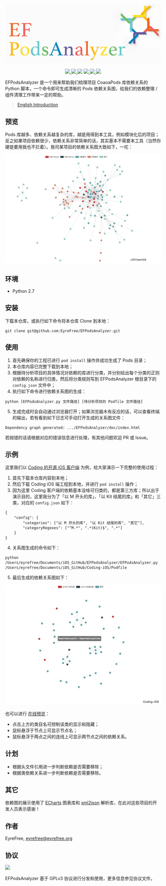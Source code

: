 ![](assets/headimage.png)

<p align="center">
    <a href="https://www.python.org/">
        <img src="https://img.shields.io/badge/language-Python-2e6fa0.svg">
    </a>
    <a href="https://codebeat.co/projects/github-com-eyrefree-efpodsanalyzer-master">
        <img src="https://codebeat.co/badges/67a3cc17-24fb-4c3d-b94c-61e17eea08cc"/>
    </a>
    <a href="https://raw.githubusercontent.com/EyreFree/EFPodsAnalyzer/master/LICENSE">
        <img src="https://img.shields.io/badge/license-GPLv3-000000.svg"></a>
    </a>
    <a href="https://twitter.com/EyreFree777">
        <img src="https://img.shields.io/badge/twitter-@EyreFree777-blue.svg?style=flat">
    </a>
    <a href="http://weibo.com/eyrefree777">
        <img src="https://img.shields.io/badge/weibo-@EyreFree-red.svg?style=flat">
    </a>
    <a href="https://raw.githubusercontent.com/EyreFree/EFQRCode/assets/icon/MadeWith%3C3.png">
        <img src="https://img.shields.io/badge/made%20with-%3C3-orange.svg">
    </a>
</p>

EFPodsAnalyzer 是一个用来帮助我们梳理项目 CoaoaPods 库依赖关系的 Python 脚本，一个命令即可生成清晰的 Pods 依赖关系图，给我们的依赖整理 / 组件清理工作带来一定的帮助。

> [English Introduction](/README.md)

## 预览

Pods 库越多、依赖关系越复杂的库，越是用得到本工具，例如模块化后的项目；反之如果项目依赖很少，依赖关系非常简单的话，其实基本不需要本工具（当然你硬是要用我也不拦着）。我司某项目的依赖关系图大致如下，一坨：

![](assets/overview.png)

## 环境

- Python 2.7

## 安装

下载本仓库，或执行如下命令将本仓库 Clone 到本地：

```
git clone git@github.com:EyreFree/EFPodsAnalyzer.git
```

## 使用

1. 首先确保你的工程已进行 `pod install` 操作并成功生成了 Pods 目录；
2. 本仓库内容已完整下载到本地；
3. 根据待分析项目的具体情况对依赖的库进行分类，并分别给出每个分类的正则对依赖的名称进行归类，然后将分类规则写到 EFPodsAnalyzer 根目录下的 `config.json` 文件中；
4. 执行如下命令进行依赖关系图的生成：

```
python [EFPodsAnalyzer.py 文件路径] [待分析项目的 Podfile 文件路径]
```

5. 生成完成时会自动通过浏览器打开；如果浏览器木有反应的话，可以查看终端的输出，若有看到如下日志可手动打开生成的关系图文件：

```
Dependency graph generated: .../EFPodsAnalyzer/doc/index.html
```

若抛错的话请根据对应的错误信息进行处理，有其他问题欢迎 PR 或 Issue。

## 示例

这里我们以 [Coding 的开源 iOS 客户端](https://github.com/Coding/Coding-iOS) 为例，给大家演示一下完整的使用过程：

1. 首先下载本仓库内容到本地；
2. 然后下载 Coding iOS 端工程到本地，并进行 `pod install` 操作；
3. 因为这里 Coding 客户端的依赖基本没啥可归类的，都是第三方库；所以出于演示目的，这里我分为了「以 M 开头的库」、「以 Kit 结尾的库」和「其它」三类，对应的 `config.json` 如下：

```
{
    "config": {
        "categories": ["以 M 开头的库", "以 Kit 结尾的库", "其它"],
        "categoryRegexes": ["^M.*", ".*(Kit)$", ".*"]
    }
}
```

4. 关系图生成的命令如下：

```
python /Users/eyrefree/Documents/iOS_GitHub/EFPodsAnalyzer/EFPodsAnalyzer.py /Users/eyrefree/Documents/iOS_GitHub/Coding-iOS/Podfile
```

5. 最后生成的依赖关系图如下：

![](assets/example.png)

也可以进行 [在线预览](https://eyrefree.github.io/EFPodsAnalyzer/index.html)：

- 点击上方的类目名可控制该类的显示和隐藏；
- 鼠标悬浮于节点上可显示节点名；
- 鼠标悬浮于两点之间的连线上可显示两节点之间的依赖关系。

## 计划

- 根据头文件引用进一步判断依赖是否需要移除；
- 根据类依赖关系进一步判断依赖是否需要移除。

## 其它

依赖图的展示使用了 [ECharts](https://github.com/ecomfe/echarts) 图表库和 [xml2json](https://github.com/abdmob/x2js) 解析库，在此对这些项目的开发人员表示感谢！

## 作者

EyreFree, eyrefree@eyrefree.org

## 协议

![](https://www.gnu.org/graphics/gplv3-127x51.png)

EFPodsAnalyzer 基于 GPLv3 协议进行分发和使用，更多信息参见协议文件。
